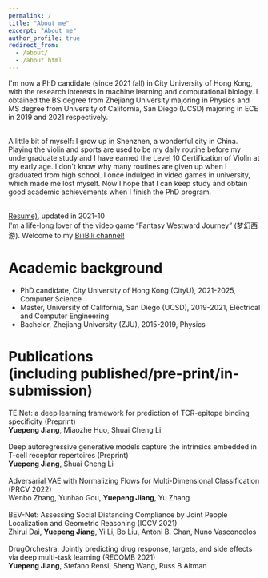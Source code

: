 ```yaml
---
permalink: /
title: "About me"
excerpt: "About me"
author_profile: true
redirect_from:
  - /about/
  - /about.html
---
```

<!-- 我出生在江西丰城（1997），成长在深圳市，南山区，在深圳完成了义务教育。喜欢古典乐和流行乐，从小学习小提琴，师从于国家一级演奏员吴经齐先生，并在2014-2015年间有幸得到姜凌老师指导，在13岁时获得了小提琴的十级证书，曾获深圳弘文时声杯杯小提琴一等奖（2010，少年组），浙江省小提琴比赛青年组三等奖（2015，专业比赛），同时我也很喜欢听周杰伦，许嵩，邓紫棋的歌。从小便开始玩《梦幻西游》（2006），一入梦幻已十六年，至今仍无比喜欢着这款童年游戏([我的梦幻图鉴](https://jiangdada1221.github.io/files/menghuan.pdf))。 我于2019年和2021年获得了理学学士（浙江大学）和理学硕士（UCSD）， 从2021年秋博士入学香港城市大学（计算机科学), 目前研究方向为机器学习，计算生物。
<br /> <br /> -->
I'm now a PhD candidate (since 2021 fall) in City University of Hong Kong, with the research interests in machine learning and computational biology. I obtained the BS degree from Zhejiang University majoring in Physics and MS degree from University of California, San Diego (UCSD) majoring in ECE in 2019 and 2021 respectively. <br /><br />

A little bit of myself: I grow up in Shenzhen, a wonderful city in China. Playing the violin and sports are used to be my daily routine before my undergraduate study and I have earned the Level 10 Certification of Violin at my early age. I don't know why many routines are given up when I graduated from high school. I once indulged in video games in university, which made me lost myself. Now I hope that I can keep study and obtain good academic achievements when I finish the PhD program. <br /><br />

[Resume)](https://jiangdada1221.github.io/files/CV_2021fall.pdf), updated in 2021-10 <br />
I'm a life-long lover of the video game “Fantasy Westward Journey” (梦幻西游). Welcome to my [BiliBili channel!](https://space.bilibili.com/484406122?spm_id_from=333.1007.0.0)  <br />

Academic background
======
- PhD candidate, City University of Hong Kong (CityU), 2021-2025, Computer Science <br />
- Master, University of California, San Diego (UCSD), 2019-2021, Electrical and Computer Engineering <br />
- Bachelor, Zhejiang University (ZJU), 2015-2019, Physics<br />  
<!-- - 高中(High School), 深圳市实验学校高中部， 2012-2015， 理科 <br /><br /> -->


Publications<br />(including published/pre-print/in-submission)
======
<!-- PMGrad: Improving Multi-Task Optimization from Two Complementary Aspects (Submitted to IJCAI-22, under the phase 2nd reviewing process, will be posted in Arxiv) <br />
__Yuepeng Jiang__, Wenbo Zhang, Yunhao Gou, Yu Zhang <br /> <br />
Adversarial VAE with Normalizing Flows for Multi-Dimensional Classification (Submitted to IJCAI-22, under the phase 2nd reviewing process) <br />
Wenbo Zhang, Yunhao Gou, __Yuepeng Jiang__,  Yu Zhang <br /> <br /> -->
TEINet: a deep learning framework for prediction of TCR-epitope binding specificity (Preprint) <br />
__Yuepeng Jiang__, Miaozhe Huo, Shuai Cheng Li <br /> <br />
Deep autoregressive generative models capture the intrinsics embedded in T-cell receptor repertoires (Preprint)<br />
__Yuepeng Jiang__, Shuai Cheng Li <br /> <br />
Adversarial VAE with Normalizing Flows for Multi-Dimensional Classification (PRCV 2022) <br />
Wenbo Zhang, Yunhao Gou, __Yuepeng Jiang__, Yu Zhang <br /> <br />
BEV-Net: Assessing Social Distancing Compliance by Joint People Localization and Geometric Reasoning (ICCV 2021) <br />
Zhirui Dai, __Yuepeng Jiang__, Yi Li, Bo Liu, Antoni B. Chan, Nuno Vasconcelos <br /> <br />
DrugOrchestra: Jointly predicting drug response, targets, and side effects via deep multi-task learning (RECOMB 2021) <br />
__Yuepeng Jiang__, Stefano Rensi, Sheng Wang, Russ B Altman <br /> <br />

<!-- __Thank You__ List <br />
I would like to appreciate the following friends for helping me become what I wish to be. <br />
Jiyang Li, my childhood friend. <br />
Jinjie Zeng, my middle school classmate, always support me with no condition <br />
Zao Yin, my high school classmate, without too much talks, I know you're a really good friend to me <br />
Chongxin Run, my classmate in Zhejiang University, physics department, I wish I could have known you earlier. <br />
Lingfeng Wei and Jiangeng Dong, two 大佬 from Chu Kochen Honors College, Zhejiang University, we live together for 1.5 years. #1116-CA92122-LaScala, the memory will last forever to me. <br />
Haoming Zhang, Yuting Jiang, and Jiajun Du, my schoolmates at UCSD, help me go through the tough time when I first came to USA. I really appreciate that. <br />
Yunhao Gou and Bowen Zhang, two colleages when I'm in Sustech, Shenzhen. Though the time we spent together is less than 2 months, maybe I have more conversations with them than most other people appeared in my life. <br /> -->
